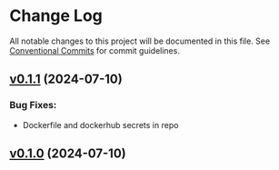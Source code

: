 # Change Log

All notable changes to this project will be documented in this file.
See [Conventional Commits](Https://conventionalcommits.org) for commit guidelines.

<!-- changelog -->

## [v0.1.1](https://github.com/cao7113/hello-phx/compare/v0.1.0...v0.1.1) (2024-07-10)




### Bug Fixes:

* Dockerfile and dockerhub secrets in repo

## [v0.1.0](https://github.com/cao7113/hello-phx/compare/v0.1.0...v0.1.0) (2024-07-10)



